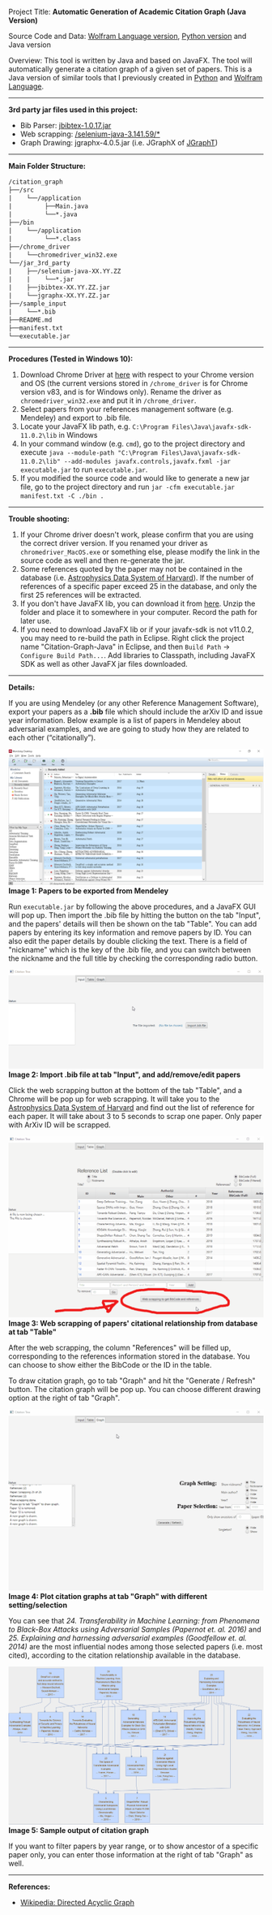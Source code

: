 Project Title: **Automatic Generation of Academic Citation Graph (Java Version)**

Source Code and Data: [Wolfram Language version][2], [Python version][3] and Java version

Overview: This tool is written by Java and based on JavaFX. The tool will automatically generate a citation graph of a given set of papers. This is a Java version of similar tools that I previously created in [Python][3] and [Wolfram Language][2].

---------------------------
**3rd party jar files used in this project:**

- Bib Parser: [jbibtex-1.0.17.jar][8]
- Web scrapping: [/selenium-java-3.141.59/\*][9]
- Graph Drawing: jgraphx-4.0.5.jar (i.e. JGraphX of [JGraphT][10])

---------------------------
**Main Folder Structure:**

    /citation_graph  
    ├──/src
    |    └──/application
    |         ├──Main.java    
    |         └──*.java
    ├──/bin
    |    └──/application
    |         └──*.class    
    ├──/chrome_driver
    |    └──chromedriver_win32.exe    
    └──/jar_3rd_party              
    |    ├──/selenium-java-XX.YY.ZZ
    |    |    └──*.jar        
    |    ├──jbibtex-XX.YY.ZZ.jar
    |    └──jgraphx-XX.YY.ZZ.jar    
    ├──/sample_input
    |    └──*.bib    
    ├──README.md
    ├──manifest.txt    
    └──executable.jar    

--------------------------

**Procedures (Tested in Windows 10):**

1. Download Chrome Driver at [here][6] with respect to your Chrome version and OS (the current versions stored in `/chrome_driver` is for Chrome version v83, and is for Windows only). Rename the driver as `chromedriver_win32.exe` and put it in `/chrome_driver`.
2. Select papers from your references management software (e.g. Mendeley) and export to .bib file.
3. Locate your JavaFX lib path, e.g. `C:\Program Files\Java\javafx-sdk-11.0.2\lib` in Windows
4. In your command window (e.g. `cmd`), go to the project directory and execute `java --module-path "C:\Program Files\Java\javafx-sdk-11.0.2\lib" --add-modules javafx.controls,javafx.fxml -jar executable.jar` to run `executable.jar`.
5. If you modified the source code and would like to generate a new jar file, go to the project directory and run `jar -cfm executable.jar manifest.txt -C ./bin .`
---------------------------

**Trouble shooting:**

1. If your Chrome driver doesn't work, please confirm that you are using the correct driver version. If you renamed your driver as `chromedriver_MacOS.exe` or something else, please modify the link in the source code as well and then re-generate the jar.
2. Some references quoted by the paper may not be contained in the database (i.e. [Astrophysics Data System of Harvard][4]). If the number of references of a specific paper exceed 25 in the database, and only the first 25 references will be extracted.
3. If you don't have JavaFX lib, you can download it from [here][14]. Unzip the folder and place it to somewhere in your computer. Record the path for later use.
4. If you need to download JavaFX lib or if your javafx-sdk is not v11.0.2, you may need to re-build the path in Eclipse. Right click the project name "Citation-Graph-Java" in Eclipse, and then `Build Path` -> `Configure Build Path...`. Add libraries to Classpath, including JavaFX SDK as well as other JavaFX jar files downloaded.

-----------------------------------------

**Details:**

If you are using Mendeley (or any other Reference Management Software), export your papers as a **.bib** file which should include the arXiv ID and issue year information. Below example is a list of papers in Mendeley about adversarial examples, and we are going to study how they are related to each other (“citationally”).

![Image 1 - Mendeley][5]
**Image 1: Papers to be exported from Mendeley**

 Run `executable.jar` by following the above procedures, and a JavaFX GUI will pop up. Then import the .bib file by hitting the button on the tab "Input", and the papers' details will then be shown on the tab "Table". You can add papers by entering its key information and remove papers by ID. You can also edit the paper details by double clicking the text. There is a field of "nickname" which is the key of the .bib file, and you can switch between the nickname and the full title by checking the corresponding radio button.

![Image 2 - Import .bib gif][11]
**Image 2: Import .bib file at tab "Input", and add/remove/edit papers**

Click the web scrapping button at the bottom of the tab "Table", and a Chrome will be pop up for web scrapping. It will take you to the [Astrophysics Data System of Harvard][4] and find out the list of reference for each paper. It will take about 3 to 5 seconds to scrap one paper. Only paper with ArXiv ID will be scrapped.

![Image 3 - Web Scrapping gif][12]
**Image 3: Web scrapping of papers' citational relationship from database at tab "Table"**

After the web scrapping, the column "References" will be filled up, corresponding to the references information stored in the database. You can choose to show either the BibCode or the ID in the table.

To draw citation graph, go to tab "Graph" and hit the "Generate / Refresh" button. The citation graph will be pop up. You can choose different drawing option at the right of tab "Graph".

![Image 4 - Draw Graph gif][13]
**Image 4: Plot citation graphs at tab "Graph" with different setting/selection**

You can see that *24. Transferability in Machine Learning: from Phenomena to Black-Box Attacks using Adversarial Samples (Papernot et. al. 2016)* and *25. Explaining and harnessing adversarial examples (Goodfellow et. al. 2014)* are the most influential nodes among those selected papers (i.e. most cited), according to the citation relationship available in the database.

![Image 5 - Sample Citation Graph][1]
**Image 5: Sample output of citation graph**

If you want to filter papers by year range, or to show ancestor of a specific paper only, you can enter those information at the right of tab "Graph" as well.

---------------------------

**References:**
- [Wikipedia: Directed Acyclic Graph][7]

[1]: https://github.com/lanstonchu/Citation-Graph-Java/blob/master/GUI_Screenshots/Citation_Graph_Output_Sample.PNG
[2]: https://github.com/lanstonchu/citation-graph
[3]: https://github.com/lanstonchu/Citation-Graph-Python
[4]: https://ui.adsabs.harvard.edu/
[5]: https://raw.githubusercontent.com/lanstonchu/citation-graph/master/Mendeley.png
[6]: https://chromedriver.chromium.org/downloads
[7]: https://en.wikipedia.org/wiki/Directed_acyclic_graph
[8]: https://mvnrepository.com/artifact/org.jbibtex/jbibtex/1.0.17
[9]: https://www.selenium.dev/downloads/
[10]: https://jgrapht.org/
[11]: https://github.com/lanstonchu/Citation-Graph-Java/blob/master/GUI_Screenshots/Import_Bib.gif
[12]: https://github.com/lanstonchu/Citation-Graph-Java/blob/master/GUI_Screenshots/Citation_Web_Scrapping.gif
[13]: https://github.com/lanstonchu/Citation-Graph-Java/blob/master/GUI_Screenshots/Draw_Citation_Graph.gif
[14]: https://gluonhq.com/products/javafx/
